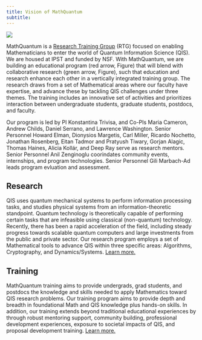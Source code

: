 ```yaml
---
title: Vision of MathQuantum
subtitle:
---
```


![](/uploads/MathQuantumRTGvision.png)

MathQuantum is a [Research Training Group](https://new.nsf.gov/funding/opportunities/research-training-groups-mathematical-sciences-rtg) (RTG) focused on enabling Mathematicians to enter the world of Quantum Information Science (QIS). We are housed at IPST and funded by NSF. With MathQuantum, we are building an educational program (red arrow, Figure) that will blend with collaborative research (green arrow, Figure), such that education and research enhance each other in a vertically integrated training group. The research draws from a set of Mathematical areas where our faculty have expertise, and advance these by tackling QIS challenges under three themes. The training includes an innovative set of activities and prioritizes interaction between undergraduate students, graduate students, postdocs, and faculty.

Our program is led by PI Konstantina Trivisa, and Co-PIs Maria Cameron, Andrew Childs, Daniel Serrano, and Lawrence Washington. Senior Personnel Howard Elman, Dionysios Margetis, Carl Miller, Ricardo Nochetto, Jonathan Rosenberg, Eitan Tadmor and Pratyush Tiwary, Gorjan Alagic, Thomas Haines, Alicia Kollár, and Deep Ray serve as research mentors. Senior Personnel Anil Zenginoglu coorindates community events, internships, and program technologies. Senior Personnel Gili Marbach-Ad leads program evluation and assessment.

## Research
QIS uses quantum mechanical systems to perform information processing tasks, and studies physical systems from an information-theoretic standpoint. Quantum technology is theoretically capable of performing certain tasks that are infeasible using classical (non-quantum) technology. Recently, there has been a rapid acceleration of the field, including steady progress towards scalable quantum computers and large investments from the public and private sector. Our research program employs a set of Mathematical tools to advance QIS within three specific areas: Algorithms, Cryptography, and Dynamics/Systems. [Learn more.](/research/)


## Training

MathQuantum training aims to provide undergrads, grad students, and postdocs the knowledge and skills needed to apply Mathematics toward QIS research problems. Our training program aims to provide depth and breadth in foundational Math and QIS knowledge plus hands-on skills. In addition, our training extends beyond traditional educational experiences by through robust mentoring support, community building, professional development experiences, exposure to societal impacts of QIS, and proposal development training. [Learn more.](/training/)
